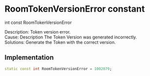 


# RoomTokenVersionError constant







int const RoomTokenVersionError
  




<p>Description: Token version error. <br>Cause: Description The Token Version was generated incorrectly. <br>Solutions: Generate the Token with the correct version.</p>



## Implementation

```dart
static const int RoomTokenVersionError = 1002079;
```







